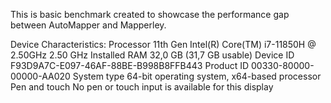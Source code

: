 This is basic benchmark created to showcase the performance gap between AutoMapper and Mapperley.

Device Characteristics:
Processor	11th Gen Intel(R) Core(TM) i7-11850H @ 2.50GHz   2.50 GHz
Installed RAM	32,0 GB (31,7 GB usable)
Device ID	F93D9A7C-E097-46AF-88BE-B998B8FFB443
Product ID	00330-80000-00000-AA020
System type	64-bit operating system, x64-based processor
Pen and touch	No pen or touch input is available for this display
